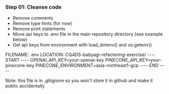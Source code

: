 ### Step 01: Cleanse code

- Remove comments
- Remove type hints (for now)
- Remove print statements
- Move api keys to .env file in the main repository directory (see example below)
- Get api keys from environment with load_dotenv() and os.getenv()


FILENAME: .env LOCATION: CQ4DS-babyagi-refactoring-exercise/
---- START ----
OPENAI_API_KEY=your-openai-key
PINECONE_API_KEY=your-pinecone-key
PINECONE_ENVIRONMENT=asia-northeast1-gcp
---- END ----

Note: this file is in .gitignore so you won't store it in github and make it public accidentally
